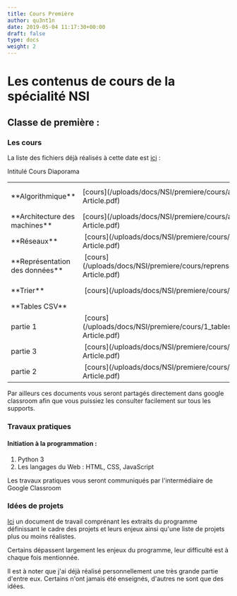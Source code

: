 ```yaml
---
title: Cours Première
author: qu3nt1n
date: 2019-05-04 11:17:30+00:00
draft: false
type: docs
weight: 2
---
```


# Les contenus de cours de la spécialité NSI




## Classe de première :




### Les cours


La liste des fichiers déjà réalisés à cette date est [ici](/uploads/docs/NSI/premiere/cours/) :
<table >
<tbody >
<tr >
Intitulé
Cours
Diaporama
</tr>
<tr >

<td >**Algorithmique**
</td>

<td >[cours](/uploads/docs/NSI/premiere/cours/algorithmique-Article.pdf)
</td>

<td >[diaporama](/uploads/docs/NSI/premiere/slides/algorithmique-Beamer.pdf)
</td>
</tr>
<tr >

<td >**Architecture des machines**
</td>

<td >[cours](/uploads/docs/NSI/premiere/cours/architecture-Article.pdf)
</td>

<td >[diaporama](/uploads/docs/NSI/premiere/slides/architecture-Beamer.pdf)
</td>
</tr>
<tr >

<td >**Réseaux**
</td>

<td > [cours](/uploads/docs/NSI/premiere/cours/reseaux-Article.pdf)
</td>

<td >[diaporama](/uploads/docs/NSI/premiere/slides/reseaux-Beamer.pdf)
</td>
</tr>
<tr >

<td >**Représentation des données**
</td>

<td > [cours](/uploads/docs/NSI/premiere/cours/reprensetations_donnees-Article.pdf)
</td>

<td >[diaporama](/uploads/docs/NSI/premiere/slides/reprensetations_donnees-Beamer.pdf)
</td>
</tr>
<tr >

<td >**Trier**
</td>

<td > [cours](/uploads/docs/NSI/premiere/cours/tris-Article.pdf)
</td>

<td >[diaporama](/uploads/docs/NSI/premiere/slides/tris-Beamer.pdf)
</td>
</tr>
<tr >

<td >**Tables CSV**
</td>

<td >
</td>

<td >
</td>
</tr>
<tr >

<td >partie 1
</td>

<td > [cours](/uploads/docs/NSI/premiere/cours/1_tables_csv_intro-Article.pdf)
</td>

<td >
</td>
</tr>
<tr >

<td >partie 3
</td>

<td > [cours](/uploads/docs/NSI/premiere/cours/3_csv_chercher-Article.pdf)
</td>

<td >
</td>
</tr>
<tr >

<td >partie 2
</td>

<td > [cours](/uploads/docs/NSI/premiere/cours/2_csv_nettoyer-Article.pdf)
</td>

<td >
</td>
</tr>
</tbody>
</table>
Par ailleurs ces documents vous seront partagés directement dans google classroom afin que vous puissiez les consulter facilement sur tous les supports.


### Travaux pratiques




#### Initiation à la programmation :






1. Python 3
2. Les langages du Web : HTML, CSS, JavaScript




Les travaux pratiques vous seront communiqués par l'intermédiaire de Google Classroom


### Idées de projets


[Ici](/uploads/docs/NSI/premiere/divers/liste_projets.pdf) un document de travail comprénant les extraits du programme définissant le cadre des projets et leurs enjeux ainsi qu'une liste de projets plus ou moins réalistes.

Certains dépassent largement les enjeux du programme, leur difficulté est à chaque fois mentionnée.

Il est à noter que j'ai déjà réalisé personnellement une très grande partie d'entre eux. Certains n'ont jamais été enseignés, d'autres ne sont que des idées.
